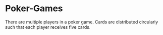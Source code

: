# Poker-Games
There are multiple players in a poker game. Cards are distributed circularly such that each player receives five cards.
